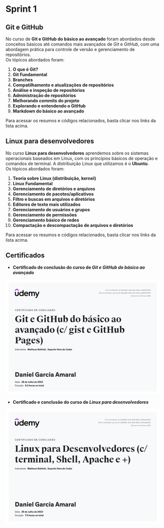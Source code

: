 # Sprint 1

## Git e GitHub

No curso de **Git e GitHub do básico ao avançado** foram abordados desde conceitos básicos até comandos mais avançados de *Git* e *GitHub*, com uma abordagem prática para controle de versão e gerenciamento de repositórios.\
Os tópicos abordados foram:

1. **O que é Git?**
2. **Git Fundamental**
3. **Branches**
4. **Compatilhamento e atualizações de repositórios**
5. **Análise e inspeção de repositórios**
6. **Administração de repositórios**
7. **Melhorando commits do projeto**
8. **Explorando e entendendo o GitHub**
9. **Markdown do básico ao avançado**

Para acessar os resumos e códigos relacionados, basta clicar nos links da lista acima.

## Linux para desenvolvedores

No curso **Linux para desenvolvedores** aprendemos sobre os sistemas operacionais baseados em Linux, com os princípios básicos de operação e comandos de terminal. A distribuição Linux que utilizamos é o **Ubuntu**.\
Os tópicos abordados foram:

1. **Teoria sobre Linux (distribuição, kernel)**
2. **Linux Fundamental**
3. **Gerenciamento de diretórios e arquivos**
4. **Gerenciamento de pacotes/aplicativos**
5. **Filtro e buscas em arquivos e diretórios**
6. **Editores de texto mais utilizados**
7. **Gerenciamento de usuários e grupos**
8. **Gerenciamento de permissões**
9. **Gerenciamento básico de redes**
10. **Compactação e descompactação de arquivos e diretórios**

Para acessar os resumos e códigos relacionados, basta clicar nos links da lista acima.

## Certificados

* **Certificado de conclusão do curso de *Git e GitHub do básico ao avançado*** 

![Certificado de Git e GitHub](certificados/certificado_git.jpg)

* **Certificado e conclusão do curso de *Linux para desenvolvedores***

![Certificado de Git e GitHub](certificados/certificado_linux.jpg)